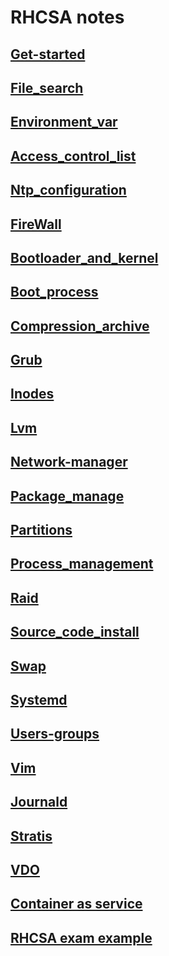 # RHCSA notes 

## [**Get-started**](./get-started.md) <br> 
## [**File_search**](./file_search.md) <br> 
## [**Environment_var**](./environment_var.md) <br> 
## [**Access_control_list**](./access_control_list.md) <br> 
## [**Ntp_configuration**](./ntp_configuration.md) <br> 
## [**FireWall**](./firewall.md) <br> 
## [**Bootloader_and_kernel**](./bootloader_and_kernel.md)<br> 
## [**Boot_process**](./boot_process.md) <br> 
## [**Compression_archive**](./compression_archive.md) <br> 
## [**Grub**](./grub.md) <br> 
## [**Inodes**](./inodes.md) <br> 
## [**Lvm**](./lvm.md) <br> 
## [**Network-manager**](./network-manager.md) <br> 
## [**Package_manage**](./package_manage.md) <br> 
## [**Partitions**](./partitions.md) <br> 
## [**Process_management**](./process_management.md) <br> 
## [**Raid**](./raid.md) <br> 
## [**Source_code_install**](./source_code_install.md) <br> 
## [**Swap**](./swap.md) <br> 
## [**Systemd**](./systemd.md) <br> 
## [**Users-groups**](./users-groups.md) <br> 
## [**Vim**](./vim.md) <br> 
## [**Journald**](./journald.md) <br> 
## [**Stratis**](./stratis.md) <br> 
## [**VDO**](./vdo.md) <br> 
## [**Container as service**](./container_as_service.md) <br> 
## [**RHCSA exam example**](./exam_example.md)
